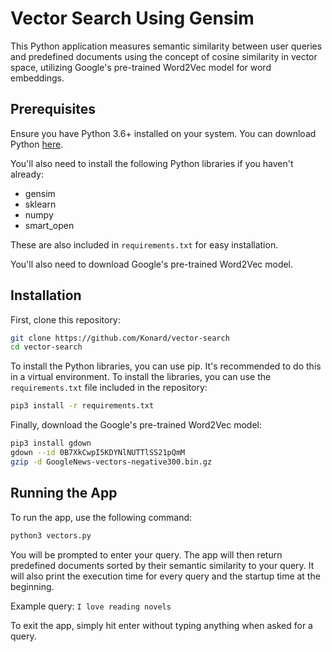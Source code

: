 # Vector Search Using Gensim 

This Python application measures semantic similarity between user queries and predefined documents using the concept of cosine similarity in vector space, utilizing Google's pre-trained Word2Vec model for word embeddings.

## Prerequisites

Ensure you have Python 3.6+ installed on your system. You can download Python [here](https://www.python.org/downloads/).

You'll also need to install the following Python libraries if you haven't already:

- gensim
- sklearn
- numpy
- smart_open

These are also included in `requirements.txt` for easy installation. 

You'll also need to download Google's pre-trained Word2Vec model. 

## Installation

First, clone this repository:

```bash
git clone https://github.com/Konard/vector-search
cd vector-search
```

To install the Python libraries, you can use pip. It's recommended to do this in a virtual environment. To install the libraries, you can use the `requirements.txt` file included in the repository:

```bash
pip3 install -r requirements.txt
```

Finally, download the Google's pre-trained Word2Vec model:

```bash
pip3 install gdown
gdown --id 0B7XkCwpI5KDYNlNUTTlSS21pQmM
gzip -d GoogleNews-vectors-negative300.bin.gz
```

## Running the App

To run the app, use the following command:

```bash
python3 vectors.py
```

You will be prompted to enter your query. The app will then return predefined documents sorted by their semantic similarity to your query. It will also print the execution time for every query and the startup time at the beginning.

Example query: `I love reading novels`

To exit the app, simply hit enter without typing anything when asked for a query.